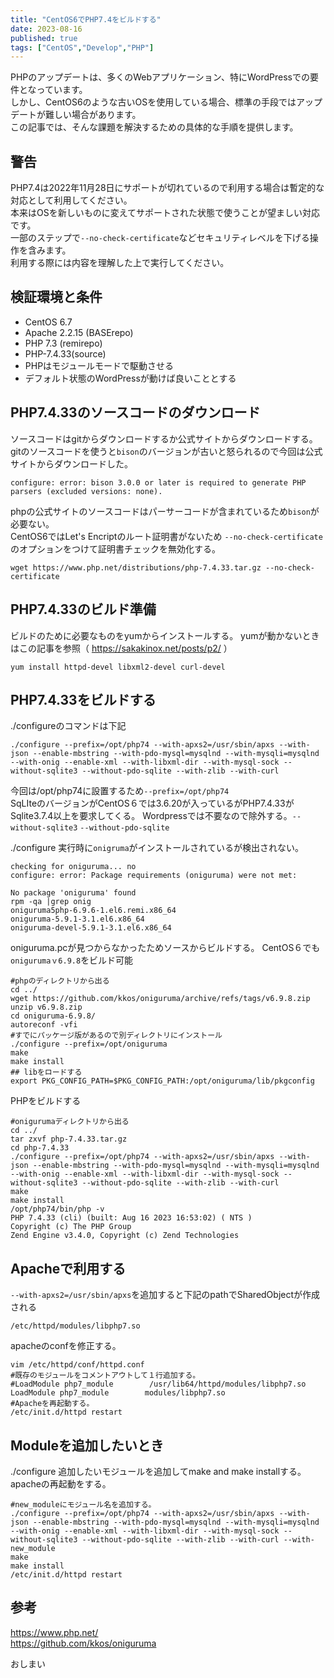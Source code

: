 ```yaml
---
title: "CentOS6でPHP7.4をビルドする"
date: 2023-08-16
published: true
tags: ["CentOS","Develop","PHP"]
---
```


PHPのアップデートは、多くのWebアプリケーション、特にWordPressでの要件となっています。  
しかし、CentOS6のような古いOSを使用している場合、標準の手段ではアップデートが難しい場合があります。  
この記事では、そんな課題を解決するための具体的な手順を提供します。

## 警告

PHP7.4は2022年11月28日にサポートが切れているので利用する場合は暫定的な対応として利用してください。  
本来はOSを新しいものに変えてサポートされた状態で使うことが望ましい対応です。  
一部のステップで`--no-check-certificate`などセキュリティレベルを下げる操作を含みます。  
利用する際には内容を理解した上で実行してください。

## 検証環境と条件

- CentOS 6.7
- Apache 2.2.15 (BASErepo)
- PHP 7.3 (remirepo)
- PHP-7.4.33(source)
- PHPはモジュールモードで駆動させる
- デフォルト状態のWordPressが動けば良いこととする

## PHP7.4.33のソースコードのダウンロード

ソースコードはgitからダウンロードするか公式サイトからダウンロードする。  
gitのソースコードを使うと`bison`のバージョンが古いと怒られるので今回は公式サイトからダウンロードした。

```shell
configure: error: bison 3.0.0 or later is required to generate PHP parsers (excluded versions: none).
```

phpの公式サイトのソースコードはパーサーコードが含まれているため`bison`が必要ない。  
CentOS6ではLet's Encriptのルート証明書がないため `--no-check-certificate`　のオプションをつけて証明書チェックを無効化する。

```shell
wget https://www.php.net/distributions/php-7.4.33.tar.gz --no-check-certificate
```

## PHP7.4.33のビルド準備

ビルドのために必要なものをyumからインストールする。
yumが動かないときはこの記事を参照（ https://sakakinox.net/posts/p2/ ）

```shell
yum install httpd-devel libxml2-devel curl-devel
```

## PHP7.4.33をビルドする

./configureのコマンドは下記

```shell
./configure --prefix=/opt/php74 --with-apxs2=/usr/sbin/apxs --with-json --enable-mbstring --with-pdo-mysql=mysqlnd --with-mysqli=mysqlnd --with-onig --enable-xml --with-libxml-dir --with-mysql-sock --without-sqlite3 --without-pdo-sqlite --with-zlib --with-curl
```

今回は/opt/php74に設置するため`--prefix=/opt/php74`  
SqLIteのバージョンがCentOS６では3.6.20が入っているがPHP7.4.33がSqlite3.7.4以上を要求してくる。
Wordpressでは不要なので除外する。`--without-sqlite3` `--without-pdo-sqlite`

./configure 実行時に`onigruma`がインストールされているが検出されない。

```shell
checking for oniguruma... no
configure: error: Package requirements (oniguruma) were not met:

No package 'oniguruma' found
rpm -qa |grep onig
oniguruma5php-6.9.6-1.el6.remi.x86_64
oniguruma-5.9.1-3.1.el6.x86_64
oniguruma-devel-5.9.1-3.1.el6.x86_64
```

oniguruma.pcが見つからなかったためソースからビルドする。
CentOS６でも`onigurumaｖ6.9.8`をビルド可能

```shell
#phpのディレクトリから出る
cd ../ 
wget https://github.com/kkos/oniguruma/archive/refs/tags/v6.9.8.zip
unzip v6.9.8.zip 
cd oniguruma-6.9.8/
autoreconf -vfi
#すでにパッケージ版があるので別ディレクトリにインストール
./configure --prefix=/opt/oniguruma
make
make install
## libをロードする
export PKG_CONFIG_PATH=$PKG_CONFIG_PATH:/opt/oniguruma/lib/pkgconfig
```

PHPをビルドする

```shell
#onigurumaディレクトリから出る
cd ../
tar zxvf php-7.4.33.tar.gz
cd php-7.4.33
./configure --prefix=/opt/php74 --with-apxs2=/usr/sbin/apxs --with-json --enable-mbstring --with-pdo-mysql=mysqlnd --with-mysqli=mysqlnd --with-onig --enable-xml --with-libxml-dir --with-mysql-sock --without-sqlite3 --without-pdo-sqlite --with-zlib --with-curl
make
make install
/opt/php74/bin/php -v
PHP 7.4.33 (cli) (built: Aug 16 2023 16:53:02) ( NTS )
Copyright (c) The PHP Group
Zend Engine v3.4.0, Copyright (c) Zend Technologies
```

## Apacheで利用する

`--with-apxs2=/usr/sbin/apxs`を追加すると下記のpathでSharedObjectが作成される

```shell
/etc/httpd/modules/libphp7.so
```

apacheのconfを修正する。

```shell
vim /etc/httpd/conf/httpd.conf
#既存のモジュールをコメントアウトして１行追加する。
#LoadModule php7_module        /usr/lib64/httpd/modules/libphp7.so
LoadModule php7_module        modules/libphp7.so
#Apacheを再起動する。
/etc/init.d/httpd restart
```

## Moduleを追加したいとき

./configure 追加したいモジュールを追加してmake and make installする。
apacheの再起動をする。

```shell
#new_moduleにモジュール名を追加する。
./configure --prefix=/opt/php74 --with-apxs2=/usr/sbin/apxs --with-json --enable-mbstring --with-pdo-mysql=mysqlnd --with-mysqli=mysqlnd --with-onig --enable-xml --with-libxml-dir --with-mysql-sock --without-sqlite3 --without-pdo-sqlite --with-zlib --with-curl --with-new_module
make
make install
/etc/init.d/httpd restart
```

## 参考

https://www.php.net/  
https://github.com/kkos/oniguruma

おしまい
